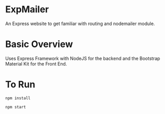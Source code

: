 # ExpMailer
An Express website to get familiar with routing and nodemailer module.

# Basic Overview
Uses Express Framework with NodeJS for the backend and the Bootstrap Material Kit for the Front End.

# To Run

```
npm install
```
```
npm start
```
